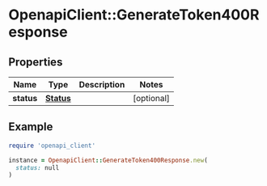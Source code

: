 # OpenapiClient::GenerateToken400Response

## Properties

| Name | Type | Description | Notes |
| ---- | ---- | ----------- | ----- |
| **status** | [**Status**](Status.md) |  | [optional] |

## Example

```ruby
require 'openapi_client'

instance = OpenapiClient::GenerateToken400Response.new(
  status: null
)
```

